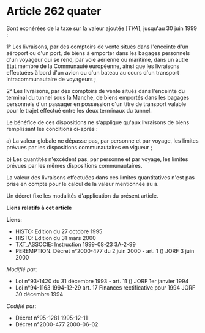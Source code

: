 # Article 262 quater

Sont exonérées de la taxe sur la valeur ajoutée [*TVA*], jusqu'au 30 juin 1999 :

1° Les livraisons, par des comptoirs de vente situés dans l'enceinte d'un aéroport ou d'un port, de biens à emporter dans les
bagages personnels d'un voyageur qui se rend, par voie aérienne ou maritime, dans un autre Etat membre de la Communauté
européenne, ainsi que les livraisons effectuées à bord d'un avion ou d'un bateau au cours d'un transport intracommunautaire
de voyageurs ;

2° Les livraisons, par des comptoirs de vente situés dans l'enceinte du terminal du tunnel sous la Manche, de biens emportés
dans les bagages personnels d'un passager en possession d'un titre de transport valable pour le trajet effectué entre les
deux terminaux du tunnel.

Le bénéfice de ces dispositions ne s'applique qu'aux livraisons de biens remplissant les conditions ci-après :

a) La valeur globale ne dépasse pas, par personne et par voyage, les limites prévues par les dispositions communautaires en
vigueur ;

b) Les quantités n'excèdent pas, par personne et par voyage, les limites prévues par les mêmes dispositions communautaires.

La valeur des livraisons effectuées dans ces limites quantitatives n'est pas prise en compte pour le calcul de la valeur
mentionnée au a.

Un décret fixe les modalités d'application du présent article.

**Liens relatifs à cet article**

**Liens**:

  - HISTO: Edition du 27 octobre 1995
  - HISTO: Edition du 31 mars 2000
  - TXT_ASSOCIE: Instruction 1999-08-23 3A-2-99
  - PEREMPTION: Décret n°2000-477 du 2 juin 2000 - art. 1 () JORF 3 juin 2000

_Modifié par_:

  - Loi n°93-1420 du 31 décembre 1993 - art. 11 () JORF 1er janvier 1994
  - Loi n°94-1163 1994-12-29 art. 17 Finances rectificative pour 1994 JORF 30 décembre 1994

_Codifié par_:

  - Décret n°95-1281 1995-12-11
  - Décret n°2000-477 2000-06-02
